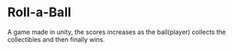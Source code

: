# Roll-a-Ball

A game made in unity, the scores increases as the ball(player) collects the collectibles and then finally wins.
